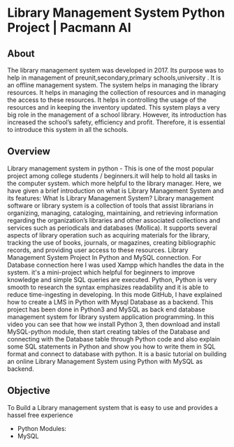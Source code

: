 # Library Management System  Python Project | Pacmann AI

## About
The library management system was developed in 2017. Its purpose was to help in management of preunit,secondary,primary schools,university . It is an offline management system. The system helps in managing the library resources. It helps in managing the collection of resources and in managing the access to these resources. It helps in controlling the usage of the resources and in keeping the inventory updated. This system plays a very big role in the management of a school library. However, its introduction has increased the school’s safety, efficiency and profit. Therefore, it is essential to introduce this system in all the schools.


## Overview
Library management system in python - This is one of the most popular project among college students / beginners.it will help to hold all tasks in the computer system. which more helpful to the library manager. Here, we have given a brief introduction on what is Library Management System and its features:
          What Is Library Management System?
Library management software or library system is a collection of tools that assist librarians in organizing, managing, cataloging, maintaining, and retrieving information regarding the organization’s libraries and other associated collections and services such as periodicals and databases (Mollica). It supports several aspects of library operation such as acquiring materials for the library, tracking the use of books, journals, or magazines, creating bibliographic records, and providing user access to these resources.
Library Management System Project In Python and MySQL connection.
For Database connection here I was used Xampp which handles the data in the system.
it's a mini-project which helpful for beginners to improve knowledge and simple SQL queries are executed. Python, Python is very smooth to research the syntax emphasizes readability and it is able to reduce time-ingesting in developing. In this mode GitHub, I have explained how to create a LMS in Python with Mysql Database as a backend.
 This project has been done in Python3 and MySQL as back end database management system for library system application programming. In this video you can see that how we install Python 3, then download and install MySQL-python module, then start creating tables of the Database and connecting with the Database table through Python code and also explain some SQL statements in Python and show you how to write them in SQL format and connect to database with python. It is a basic tutorial on building an online Library Management System using Python with MySQL as backend.


## Objective
To Build a Library management system that is easy to use and provides a hassel free experience
* Python Modules:
* MySQL

